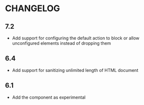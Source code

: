 CHANGELOG
=========

7.2
---

 * Add support for configuring the default action to block or allow unconfigured elements instead of dropping them

6.4
---

 * Add support for sanitizing unlimited length of HTML document

6.1
---

 * Add the component as experimental
